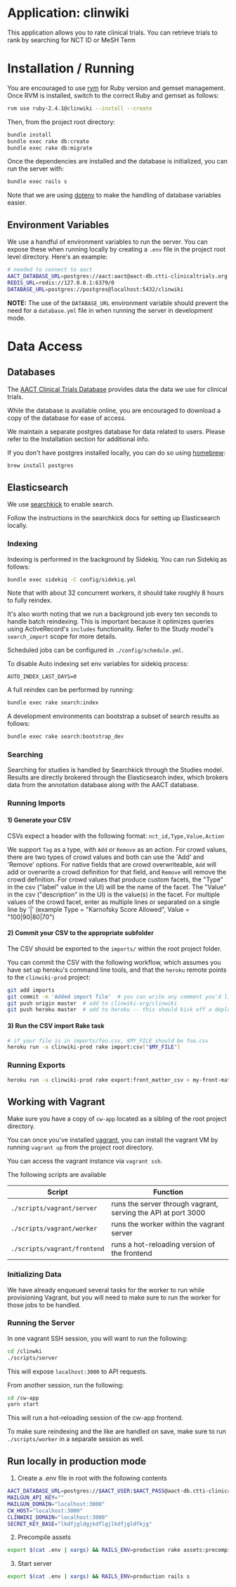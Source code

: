 # Application: clinwiki

This application allows you to rate clinical trials.
You can retrieve trials to rank by searching for NCT ID or MeSH Term

# Installation / Running

You are encouraged to use [rvm](https://rvm.io/) for Ruby version
and gemset management. Once RVM is installed, switch to the correct
Ruby and gemset as follows:

```bash
rvm use ruby-2.4.1@clinwiki --install --create
```

Then, from the project root directory:

```bash
bundle install
bundle exec rake db:create
bundle exec rake db:migrate
```

Once the dependencies are installed and the database is initialized,
you can run the server with:

```bash
bundle exec rails s
```

Note that we are using [dotenv](https://github.com/bkeepers/dotenv)
to make the handling of database variables easier.

## Environment Variables

We use a handful of environment variables to run the server.
You can expose these when running locally by creating a `.env`
file in the project root level directory. Here's an example:

```bash
# needed to connect to aact
AACT_DATABASE_URL=postgres://aact:aact@aact-db.ctti-clinicaltrials.org:5432/aact
REDIS_URL=redis://127.0.0.1:6379/0
DATABASE_URL=postgres://postgres@localhost:5432/clinwiki
```

**NOTE:** The use of the `DATABASE_URL` environment variable should prevent
the need for a `database.yml` file in when running the server in development
mode.

# Data Access

## Databases

The [AACT Clinical Trials Database](http://aact.ctti-clinicaltrials.org/])
provides data the data we use for clinical trials.

While the database is available online,
you are encouraged to download a copy of the database for ease of access.

We maintain a separate postgres database for data related to users.
Please refer to the Installation section for additional info.

If you don't have postgres installed locally, you can do so using
[homebrew](https://brew.sh/):

```bash
brew install postgres
```

## Elasticsearch

We use [searchkick](https://github.com/ankane/searchkick) to enable search.

Follow the instructions in the searchkick docs for setting up Elasticsearch locally.

### Indexing

Indexing is performed in the background by Sidekiq. You can run Sidekiq as follows:

```bash
bundle exec sidekiq -C config/sidekiq.yml
```

Note that with about 32 concurrent workers, it should take roughly 8 hours to
fully reindex.

It's also worth noting that we run a background job every ten seconds to
handle batch reindexing. This is important because it optimizes queries using
ActiveRecord's `includes` functionality. Refer to the Study model's
`search_import` scope for more details.

Scheduled jobs can be configured in `./config/schedule.yml`.

To disable Auto indexing set env variables for sidekiq process:

```
AUTO_INDEX_LAST_DAYS=0
```

A full reindex can be performed by running:

```bash
bundle exec rake search:index
```

A development environments can bootstrap a subset of search results as follows:

```bash
bundle exec rake search:bootstrap_dev
```

### Searching

Searching for studies is handled by Searchkick through
the Studies model. Results are directly brokered through
the Elasticsearch index, which brokers data from
the annotation database along with the AACT database.

### Running Imports

#### 1) Generate your CSV

CSVs expect a header with the following format:
`nct_id,Type,Value,Action`

We support `Tag` as a type, with `Add` or `Remove` as an action.
For crowd values, there are two types of crowd values and both can use the 'Add' and 'Remove' options.
For native fields that are crowd overwriteable, `Add` will add or overwrite a crowd
definition for that field, and `Remove` will remove the crowd definition.
For crowd values that produce custom facets, the "Type" in the csv ("label" value in the UI) will be the name of the facet. The "Value" in the csv ("description" in the UI) is the value(s) in the facet. For multiple values of the crowd facet, enter as multiple lines or separated on a single line by '|' (example Type = "Karnofsky Score Allowed", Value = "100|90|80|70")

#### 2) Commit your CSV to the appropriate subfolder

The CSV should be exported to the `imports/` within the root project folder.

You can commit the CSV with the following workflow, which assumes
you have set up heroku's command line tools, and that the `heroku`
remote points to the `clinwiki-prod` project:

```bash
git add imports
git commit -m 'Added import file'  # you can write any comment you'd like
git push origin master  # add to clinwiki-org/clinwiki
git push heroku master  # add to heroku -- this should kick off a deploy
```

#### 3) Run the CSV import Rake task

```bash
# if your file is in imports/foo.csv, $MY_FILE should be foo.csv
heroku run -a clinwiki-prod rake import:csv["$MY_FILE"]
```

### Running Exports

```bash
heroku run -a clinwiki-prod rake export:front_matter_csv > my-front-matter.csv
```

## Working with Vagrant

Make sure you have a copy of `cw-app` located as a sibling of the root project
directory.

You can once you've installed [vagrant](https://www.vagrantup.com/),
you can install the vagrant VM by running `vagrant up` from the project
root directory.

You can access the vagrant instance via `vagrant ssh`.

The following scripts are available

| Script                       | Function                                                      |
| ---------------------------- | ------------------------------------------------------------- |
| `./scripts/vagrant/server`   | runs the server through vagrant, serving the API at port 3000 |
| `./scripts/vagrant/worker`   | runs the worker within the vagrant server                     |
| `./scripts/vagrant/frontend` | runs a hot-reloading version of the frontend                  |

### Initializing Data

We have already enqueued several tasks for the worker to run while
provisioning Vagrant, but you will need to make sure to run the worker
for those jobs to be handled.

### Running the Server

In one vagrant SSH session, you will want to run the following:

```bash
cd /clinwki
./scripts/server
```

This will expose `localhost:3000` to API requests.

From another session, run the following:

```bash
cd /cw-app
yarn start
```

This will run a hot-reloading session of the cw-app frontend.

To make sure reindexing and the like are handled on save,
make sure to run `./scripts/worker` in a separate session as well.

## Run locally in production mode

1. Create a .env file in root with the following contents

```bash
AACT_DATABASE_URL=postgres://$AACT_USER:$AACT_PASS@aact-db.ctti-clinicaltrials.org:5432/aact
MAILGUN_API_KEY=""
MAILGUN_DOMAIN="localhost:3000"
CW_HOST="localhost:3000"
CLINWIKI_DOMAIN="localhost:3000"
SECRET_KEY_BASE="lkdfjgldgjkdflgjlkdfjgldfkjg"
```

2. Precompile assets

```bash
export $(cat .env | xargs) && RAILS_ENV=production rake assets:precompile
```

3. Start server

```bash
export $(cat .env | xargs) && RAILS_ENV=production rails s
```
